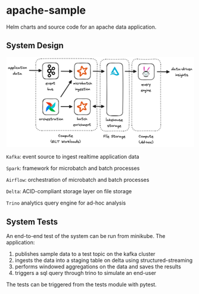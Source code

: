 # apache-sample
Helm charts and source code for an apache data application.

## System Design

![](system-design.png)

`Kafka`: event source to ingest realtime application data

`Spark`: framework for microbatch and batch processes

`Airflow`: orchestration of microbatch and batch processes

`Delta`: ACID-compliant storage layer on file storage

`Trino` analytics query engine for ad-hoc analysis

## System Tests

An end-to-end test of the system can be run from minikube. The application:

1. publishes sample data to a test topic on the kafka cluster
2. ingests the data into a staging table on delta using structured-streaming
3. performs windowed aggregations on the data and saves the results
4. triggers a sql query through trino to simulate an end-user

The tests can be triggered from the tests module with pytest.